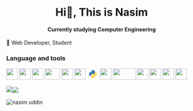 <!--
**thenasim/thenasim** is a ✨ _special_ ✨ repository because its `README.md` (this file) appears on your GitHub profile.

Here are some ideas to get you started:

- 🔭 I’m currently working on ...
- 🌱 I’m currently learning ...
- 👯 I’m looking to collaborate on ...
- 🤔 I’m looking for help with ...
- 💬 Ask me about ...
- 📫 How to reach me: ...
- 😄 Pronouns: ...
- ⚡ Fun fact: ...
-->
<h1 align="center">Hi👋, This is Nasim</h1>
<h4 align="center">Currently studying Computer Engineering</h4>


🔹 Web Developer, Student

### Language and tools
<p>
<img width=30 height=30 src="https://upload.wikimedia.org/wikipedia/commons/3/3b/Javascript_Logo.png" />
<img width=30 height=30 src="https://upload.wikimedia.org/wikipedia/commons/4/4c/Typescript_logo_2020.svg" />
<img width=30 height=30 src="https://upload.wikimedia.org/wikipedia/commons/4/47/React.svg" />
<img width=40 height=30 src="https://upload.wikimedia.org/wikipedia/commons/d/d9/Node.js_logo.svg" />
<img width=30 height=30 src="https://images.ctfassets.net/23aumh6u8s0i/1IKVNqiLhNURzZXp652sEu/4379cfba19f0e19873af6074d3017f70/csharp" />
<img width=30 height=30 src="https://upload.wikimedia.org/wikipedia/commons/a/a3/.NET_Logo.svg" />
<img width=30 height=30 src="https://raw.githubusercontent.com/github/explore/80688e429a7d4ef2fca1e82350fe8e3517d3494d/topics/python/python.png" />
<img width=30 height=30 src="https://upload.wikimedia.org/wikipedia/commons/2/29/Postgresql_elephant.svg" />
<img width=60 height=30 src="https://upload.wikimedia.org/wikipedia/commons/9/93/MongoDB_Logo.svg" />
<img width=30 height=30 src="https://upload.wikimedia.org/wikipedia/commons/4/4f/Icon-Vim.svg" />
<img width=30 height=30 src="https://upload.wikimedia.org/wikipedia/commons/9/9a/Visual_Studio_Code_1.35_icon.svg" />
<img width=30 height=30 src="https://upload.wikimedia.org/wikipedia/commons/5/59/Visual_Studio_Icon_2019.svg" />
<img width=30 height=30 src="https://upload.wikimedia.org/wikipedia/commons/3/3f/Git_icon.svg" />
</p>

<span>
  <img align="center" src="https://github-readme-stats.vercel.app/api?username=thenasim&show_icons=true&theme=ayu-mirage" />
</span>
<span>
  <img align="left" src="https://github-readme-stats.vercel.app/api/top-langs/?username=thenasim&theme=ayu-mirage" />
  <p align="center"></p>
</span>

<p><img align="center" src="https://github-readme-streak-stats.herokuapp.com?user=thenasim&theme=ayu-mirage" alt="nasim uddin" /></p>
